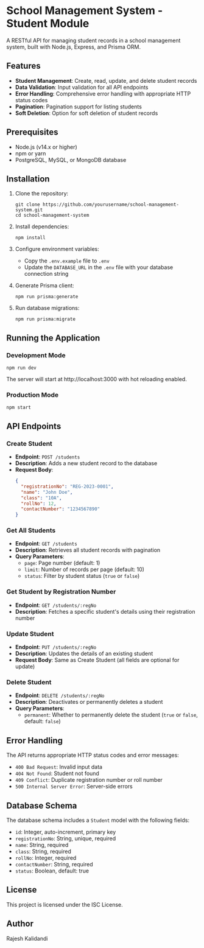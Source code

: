 # School Management System - Student Module

A RESTful API for managing student records in a school management system, built with Node.js, Express, and Prisma ORM.

## Features

- **Student Management**: Create, read, update, and delete student records
- **Data Validation**: Input validation for all API endpoints
- **Error Handling**: Comprehensive error handling with appropriate HTTP status codes
- **Pagination**: Pagination support for listing students
- **Soft Deletion**: Option for soft deletion of student records

## Prerequisites

- Node.js (v14.x or higher)
- npm or yarn
- PostgreSQL, MySQL, or MongoDB database

## Installation

1. Clone the repository:
   ```
   git clone https://github.com/yourusername/school-management-system.git
   cd school-management-system
   ```

2. Install dependencies:
   ```
   npm install
   ```

3. Configure environment variables:
   - Copy the `.env.example` file to `.env`
   - Update the `DATABASE_URL` in the `.env` file with your database connection string

4. Generate Prisma client:
   ```
   npm run prisma:generate
   ```

5. Run database migrations:
   ```
   npm run prisma:migrate
   ```

## Running the Application

### Development Mode
```
npm run dev
```

The server will start at http://localhost:3000 with hot reloading enabled.

### Production Mode
```
npm start
```

## API Endpoints

### Create Student
- **Endpoint**: `POST /students`
- **Description**: Adds a new student record to the database
- **Request Body**:
  ```json
  {
    "registrationNo": "REG-2023-0001",
    "name": "John Doe",
    "class": "10A",
    "rollNo": 12,
    "contactNumber": "1234567890"
  }
  ```

### Get All Students
- **Endpoint**: `GET /students`
- **Description**: Retrieves all student records with pagination
- **Query Parameters**:
  - `page`: Page number (default: 1)
  - `limit`: Number of records per page (default: 10)
  - `status`: Filter by student status (`true` or `false`)

### Get Student by Registration Number
- **Endpoint**: `GET /students/:regNo`
- **Description**: Fetches a specific student's details using their registration number

### Update Student
- **Endpoint**: `PUT /students/:regNo`
- **Description**: Updates the details of an existing student
- **Request Body**: Same as Create Student (all fields are optional for update)

### Delete Student
- **Endpoint**: `DELETE /students/:regNo`
- **Description**: Deactivates or permanently deletes a student
- **Query Parameters**:
  - `permanent`: Whether to permanently delete the student (`true` or `false`, default: `false`)

## Error Handling

The API returns appropriate HTTP status codes and error messages:

- `400 Bad Request`: Invalid input data
- `404 Not Found`: Student not found
- `409 Conflict`: Duplicate registration number or roll number
- `500 Internal Server Error`: Server-side errors

## Database Schema

The database schema includes a `Student` model with the following fields:

- `id`: Integer, auto-increment, primary key
- `registrationNo`: String, unique, required
- `name`: String, required
- `class`: String, required
- `rollNo`: Integer, required
- `contactNumber`: String, required
- `status`: Boolean, default: true

## License

This project is licensed under the ISC License.

## Author

Rajesh Kalidandi

